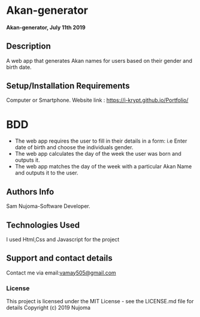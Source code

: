 # Akan-generator

#### Akan-generator, July 11th 2019
## Description
A web app that generates Akan names for users based on their gender and birth date.
## Setup/Installation Requirements
Computer or Smartphone.
Website link : https://i-krypt.github.io/Portfolio/
# BDD
* The web app requires the user to fill in their details in a form: i.e Enter date of birth and choose  the individuals gender. 
* The web app calculates the day of the week the user was born and outputs it. 
* The web app matches the day of the week with a particular Akan Name and outputs it to the user.
## Authors Info
Sam Nujoma-Software Developer.
## Technologies Used
I used Html,Css and Javascript for the project
## Support and contact details
Contact me via email:vamay505@gmail.com
### License
This project is licensed under the MIT License - see the LICENSE.md file for details
Copyright (c) 2019 Nujoma
  
